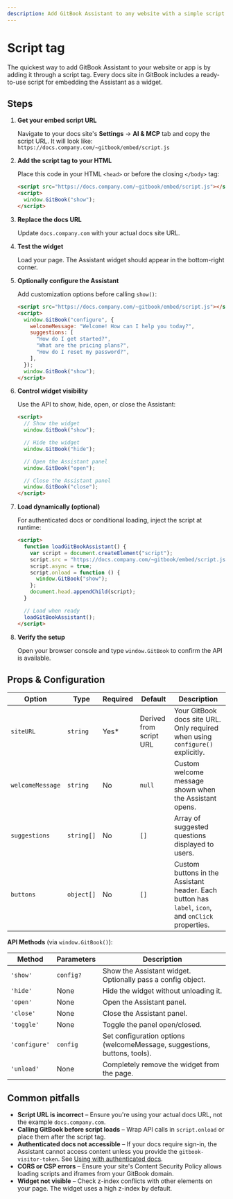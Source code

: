 ```yaml
---
description: Add GitBook Assistant to any website with a simple script tag
---
```


# Script tag

The quickest way to add GitBook Assistant to your website or app is by adding it through a script tag. Every docs site in GitBook includes a ready-to-use script for embedding the Assistant as a widget.

## Steps

1.  **Get your embed script URL**

    Navigate to your docs site's **Settings** → **AI & MCP** tab and copy the script URL. It will look like: `https://docs.company.com/~gitbook/embed/script.js`
2.  **Add the script tag to your HTML**

    Place this code in your HTML `<head>` or before the closing `</body>` tag:

    ```html
    <script src="https://docs.company.com/~gitbook/embed/script.js"></script>
    <script>
      window.GitBook("show");
    </script>
    ```
3.  **Replace the docs URL**

    Update `docs.company.com` with your actual docs site URL.
4.  **Test the widget**

    Load your page. The Assistant widget should appear in the bottom-right corner.
5.  **Optionally configure the Assistant**

    Add customization options before calling `show()`:

    ```html
    <script src="https://docs.company.com/~gitbook/embed/script.js"></script>
    <script>
      window.GitBook("configure", {
        welcomeMessage: "Welcome! How can I help you today?",
        suggestions: [
          "How do I get started?",
          "What are the pricing plans?",
          "How do I reset my password?",
        ],
      });
      window.GitBook("show");
    </script>
    ```
6.  **Control widget visibility**

    Use the API to show, hide, open, or close the Assistant:

    ```html
    <script>
      // Show the widget
      window.GitBook("show");

      // Hide the widget
      window.GitBook("hide");

      // Open the Assistant panel
      window.GitBook("open");

      // Close the Assistant panel
      window.GitBook("close");
    </script>
    ```
7.  **Load dynamically (optional)**

    For authenticated docs or conditional loading, inject the script at runtime:

    ```html
    <script>
      function loadGitBookAssistant() {
        var script = document.createElement("script");
        script.src = "https://docs.company.com/~gitbook/embed/script.js";
        script.async = true;
        script.onload = function () {
          window.GitBook("show");
        };
        document.head.appendChild(script);
      }

      // Load when ready
      loadGitBookAssistant();
    </script>
    ```
8.  **Verify the setup**

    Open your browser console and type `window.GitBook` to confirm the API is available.

## Props & Configuration

| Option           | Type       | Required | Default                 | Description                                                                                        |
| ---------------- | ---------- | -------- | ----------------------- | -------------------------------------------------------------------------------------------------- |
| `siteURL`        | `string`   | Yes\*    | Derived from script URL | Your GitBook docs site URL. Only required when using `configure()` explicitly.                     |
| `welcomeMessage` | `string`   | No       | `null`                  | Custom welcome message shown when the Assistant opens.                                             |
| `suggestions`    | `string[]` | No       | `[]`                    | Array of suggested questions displayed to users.                                                   |
| `buttons`        | `object[]` | No       | `[]`                    | Custom buttons in the Assistant header. Each button has `label`, `icon`, and `onClick` properties. |

**API Methods** (via `window.GitBook()`):

| Method        | Parameters | Description                                                              |
| ------------- | ---------- | ------------------------------------------------------------------------ |
| `'show'`      | `config?`  | Show the Assistant widget. Optionally pass a config object.              |
| `'hide'`      | None       | Hide the widget without unloading it.                                    |
| `'open'`      | None       | Open the Assistant panel.                                                |
| `'close'`     | None       | Close the Assistant panel.                                               |
| `'toggle'`    | None       | Toggle the panel open/closed.                                            |
| `'configure'` | `config`   | Set configuration options (welcomeMessage, suggestions, buttons, tools). |
| `'unload'`    | None       | Completely remove the widget from the page.                              |

## Common pitfalls

* **Script URL is incorrect** – Ensure you're using your actual docs URL, not the example `docs.company.com`.
* **Calling GitBook before script loads** – Wrap API calls in `script.onload` or place them after the script tag.
* **Authenticated docs not accessible** – If your docs require sign-in, the Assistant cannot access content unless you provide the `gitbook-visitor-token`. See [Using with authenticated docs](../using-with-authenticated-docs.md).
* **CORS or CSP errors** – Ensure your site's Content Security Policy allows loading scripts and iframes from your GitBook domain.
* **Widget not visible** – Check z-index conflicts with other elements on your page. The widget uses a high z-index by default.
